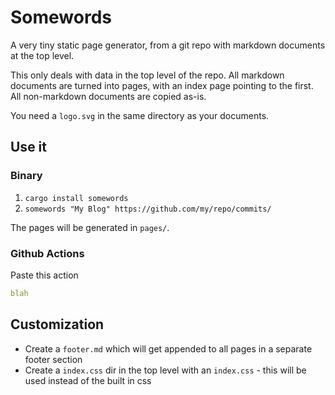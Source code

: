 # Somewords

A very tiny static page generator, from a git repo with markdown documents at the top level.

This only deals with data in the top level of the repo. All markdown documents are turned into pages, with an index page pointing to the first. All non-markdown documents are copied as-is.

You need a `logo.svg` in the same directory as your documents.

## Use it

### Binary

1. `cargo install somewords`
2. `somewords "My Blog" https://github.com/my/repo/commits/`

The pages will be generated in `pages/`.

### Github Actions

Paste this action

```yaml
blah
```

## Customization

- Create a `footer.md` which will get appended to all pages in a separate footer section
- Create a `index.css` dir in the top level with an `index.css` - this will be used instead of the built in css
